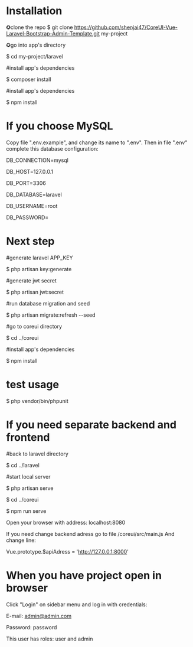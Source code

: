 # Installation
✪clone the repo
$ git clone https://github.com/shenjai47/CoreUI-Vue-Laravel-Bootstrap-Admin-Template.git my-project

✪go into app's directory

$ cd my-project/laravel

#install app's dependencies

$ composer install

#install app's dependencies

$ npm install

# If you choose MySQL
Copy file ".env.example", and change its name to ".env". Then in file ".env" complete this database configuration:

DB_CONNECTION=mysql

DB_HOST=127.0.0.1

DB_PORT=3306

DB_DATABASE=laravel

DB_USERNAME=root

DB_PASSWORD=

# Next step
#generate laravel APP_KEY

$ php artisan key:generate

#generate jwt secret

$ php artisan jwt:secret

#run database migration and seed

$ php artisan migrate:refresh --seed

#go to coreui directory

$ cd ../coreui

#install app's dependencies

$ npm install

# test usage
$ php vendor/bin/phpunit

# If you need separate backend and frontend
#back to laravel directory

$ cd ../laravel

#start local server

$ php artisan serve

$ cd ../coreui

$ npm run serve

Open your browser with address: localhost:8080

If you need change backend adress go to file /coreui/src/main.js And change line:

Vue.prototype.$apiAdress = 'http://127.0.0.1:8000'

# When you have project open in browser
Click "Login" on sidebar menu and log in with credentials:

E-mail: admin@admin.com

Password: password

This user has roles: user and admin
